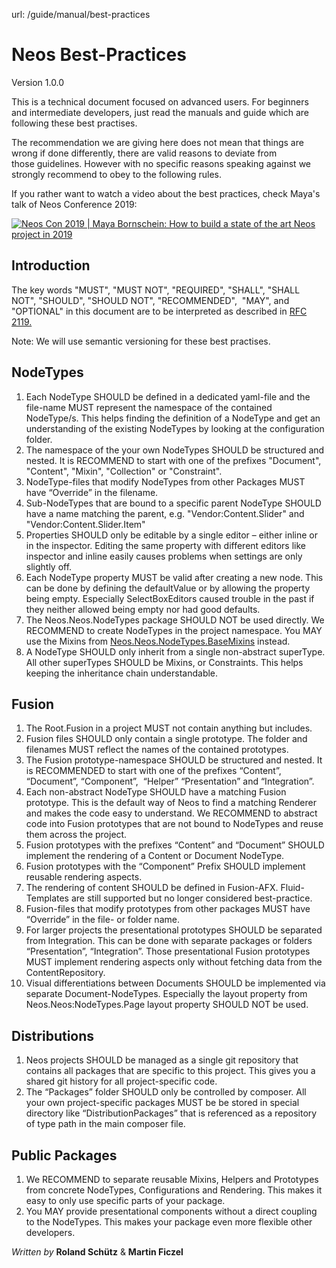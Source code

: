 url: /guide/manual/best-practices
# Neos Best-Practices

Version 1.0.0

This is a technical document focused on advanced users. For beginners and intermediate developers, just read the manuals and guide which are following these best practises.

The recommendation we are giving here does not mean that things are wrong if done differently, there are valid reasons to deviate from those guidelines. However with no specific reasons speaking against we strongly recommend to obey to the following rules.

If you rather want to watch a video about the best practices, check Maya's talk of Neos Conference 2019:

[![Neos Con 2019 | Maya Bornschein: How to build a state of the art Neos project in 2019](/_Resources/Persistent/10b8f8c3e4573989358a1d6f8ad944de3b332c21/Youtube-zxd1yc2wlL4-maxresdefault.jpg)](https://www.youtube.com/watch?v=zxd1yc2wlL4)

## Introduction

The key words "MUST", "MUST NOT", "REQUIRED", "SHALL", "SHALL NOT", "SHOULD", "SHOULD NOT", "RECOMMENDED",  "MAY", and "OPTIONAL" in this document are to be interpreted as described in [RFC 2119.](https://www.ietf.org/rfc/rfc2119.txt)

Note: We will use semantic versioning for these best practises.

## NodeTypes

1.  Each NodeType SHOULD be defined in a dedicated yaml-file and the file-name MUST represent the namespace of the contained NodeType/s. This helps finding the definition of a NodeType and get an understanding of the existing NodeTypes by looking at the configuration folder.
2.  The namespace of the your own NodeTypes SHOULD be structured and nested. It is RECOMMEND to start with one of the prefixes "Document", "Content", "Mixin", "Collection" or "Constraint".
3.  NodeType-files that modify NodeTypes from other Packages MUST have “Override” in the filename.
4.  Sub-NodeTypes that are bound to a specific parent NodeType SHOULD have a name matching the parent, e.g. "Vendor:Content.Slider" and "Vendor:Content.Slider.Item"
5.  Properties SHOULD only be editable by a single editor – either inline or in the inspector. Editing the same property with different editors like inspector and inline easily causes problems when settings are only slightly off.
6.  Each NodeType property MUST be valid after creating a new node. This can be done by defining the defaultValue or by allowing the property being empty. Especially SelectBoxEditors caused trouble in the past if they neither allowed being empty nor had good defaults.
7.  The Neos.Neos.NodeTypes package SHOULD NOT be used directly. We RECOMMEND to create NodeTypes in the project namespace. You MAY use the Mixins from [Neos.Neos.NodeTypes.BaseMixins](https://www.neos.io/download-and-extend/packages/neos/neos-nodetypes-basemixins.html) instead.
8.  A NodeType SHOULD only inherit from a single non-abstract superType. All other superTypes SHOULD be Mixins, or Constraints. This helps keeping the inheritance chain understandable.

## Fusion

1.  The Root.Fusion in a project MUST not contain anything but includes.
2.  Fusion files SHOULD only contain a single prototype. The folder and filenames MUST reflect the names of the contained prototypes.
3.  The Fusion prototype-namespace SHOULD be structured and nested. It is RECOMMENDED to start with one of the prefixes “Content”, “Document”, “Component”,  “Helper” “Presentation” and “Integration”.
4.  Each non-abstract NodeType SHOULD have a matching Fusion prototype. This is the default way of Neos to find a matching Renderer and makes the code easy to understand. We RECOMMEND to abstract code into Fusion prototypes that are not bound to NodeTypes and reuse them across the project.
5.  Fusion prototypes with the prefixes “Content” and “Document” SHOULD implement the rendering of a Content or Document NodeType.
6.  Fusion prototypes with the “Component” Prefix SHOULD implement reusable rendering aspects.
7.  The rendering of content SHOULD be defined in Fusion-AFX. Fluid-Templates are still supported but no longer considered best-practice.
8.  Fusion-files that modify prototypes from other packages MUST have “Override” in the file- or folder name.
9.  For larger projects the presentational prototypes SHOULD be separated from Integration. This can be done with separate packages or folders “Presentation”, “Integration”. Those presentational Fusion prototypes MUST implement rendering aspects only without fetching data from the ContentRepository. 
10.  Visual differentiations between Documents SHOULD be implemented via separate Document-NodeTypes. Especially the layout property from Neos.Neos:NodeTypes.Page layout property SHOULD NOT be used.

## Distributions

1.  Neos projects SHOULD be managed as a single git repository that contains all packages that are specific to this project. This gives you a shared git history for all project-specific code.
2.  The “Packages” folder SHOULD only be controlled by composer. All your own project-specific packages MUST be be stored in special directory like “DistributionPackages” that is referenced as a repository of type path in the main composer file.

## Public Packages

1.  We RECOMMEND to separate reusable Mixins, Helpers and Prototypes from concrete NodeTypes, Configurations and Rendering. This makes it easy to only use specific parts of your package.
2.  You MAY provide presentational components without a direct coupling to the NodeTypes. This makes your package even more flexible other developers.

_Written by_ **Roland Schütz** & **Martin Ficzel**